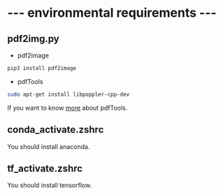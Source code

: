 # --- environmental requirements ---

## pdf2img.py

- pdf2image

```python
pip3 install pdf2image
```

- pdfTools

```bash
sudo apt-get install libpoppler-cpp-dev
```

If you want to know [more](https://github.com/ropensci/pdftools#building-from-source) about pdfTools.

## conda_activate.zshrc

You should install anaconda.

## tf_activate.zshrc

You should install tensorflow.

<!--autostart.sh-->
<!--brightnessDown.sh-->
<!--brightnessUp.sh-->
<!--conda_activate.zshrc-->
<!--README.md-->
<!--shutter_start.sh-->
<!--spyder_start.sh-->
<!--start_octave.sh-->
<!--status-refresh.sh-->
<!--status.sh-->
<!--tf_activate.zshrc-->
<!--tr-start.sh-->
<!--vol-down.sh-->
<!--vol-toggle.sh-->
<!--vol-up.sh-->
<!--vpn.sh-->
